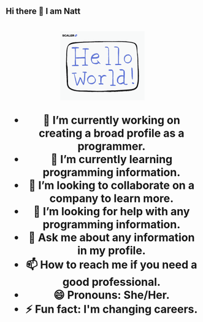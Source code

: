 ## Hi there 👋 I am Natt
<h1 align="center"><img src="Helloworld.gif" style="max-width: 100%; display: inline-block;" data-target="animated-image.originalImage">
<!--
**NattProgram/NattProgram** is a ✨ _special_ ✨ repository because its `README.md` (this file) appears on your GitHub profile.
  
Here are some ideas to get you started:

<!--Intro start-->
<td width="10%" align="center">

- 🔭 I’m currently working on creating a broad profile as a programmer.
- 🌱 I’m currently learning programming information.
- 👯 I’m looking to collaborate on a company to learn more.
- 🤔 I’m looking for help with any programming information.
- 💬 Ask me about any information in my profile.
- 📫 How to reach me if you need a good professional.
- 😄 Pronouns: She/Her.
- ⚡ Fun fact: I'm changing careers.
